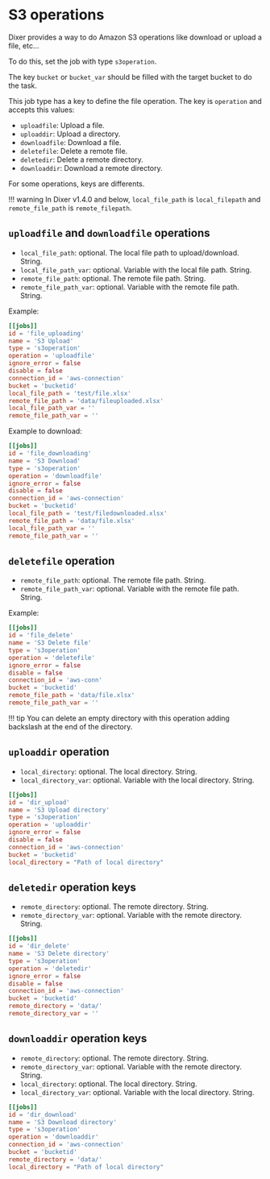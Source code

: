 # S3 operations

Dixer provides a way to do Amazon S3 operations like download or upload a file, etc...

To do this, set the job with type `s3operation`.

The key `bucket` or `bucket_var` should be filled with the target bucket to do the task.

This job type has a key to define the file operation. The key is `operation` and accepts this values:

- `uploadfile`: Upload a file.
- `uploaddir`: Upload a directory.
- `downloadfile`: Download a file.
- `deletefile`: Delete a remote file.
- `deletedir`: Delete a remote directory.
- `downloaddir`: Download a remote directory.

For some operations, keys are differents.

!!! warning
    In Dixer v1.4.0 and below, `local_file_path` is `local_filepath` and `remote_file_path` is `remote_filepath`.

## `uploadfile` and `downloadfile` operations

- `local_file_path`: optional. The local file path to upload/download. String.
- `local_file_path_var`: optional. Variable with the local file path. String.
- `remote_file_path`: optional. The remote file path. String.
- `remote_file_path_var`: optional. Variable with the remote file path. String.

Example:

```toml
[[jobs]]
id = 'file_uploading'
name = 'S3 Upload'
type = 's3operation'
operation = 'uploadfile'
ignore_error = false
disable = false
connection_id = 'aws-connection'
bucket = 'bucketid'
local_file_path = 'test/file.xlsx'
remote_file_path = 'data/fileuploaded.xlsx'
local_file_path_var = ''
remote_file_path_var = ''
```

Example to download:

```toml
[[jobs]]
id = 'file_downloading'
name = 'S3 Download'
type = 's3operation'
operation = 'downloadfile'
ignore_error = false
disable = false
connection_id = 'aws-connection'
bucket = 'bucketid'
local_file_path = 'test/filedownloaded.xlsx'
remote_file_path = 'data/file.xlsx'
local_file_path_var = ''
remote_file_path_var = ''
```

## `deletefile` operation

- `remote_file_path`: optional. The remote file path. String.
- `remote_file_path_var`: optional. Variable with the remote file path. String.

Example:

```toml
[[jobs]]
id = 'file_delete'
name = 'S3 Delete file'
type = 's3operation'
operation = 'deletefile'
ignore_error = false
disable = false
connection_id = 'aws-conn'
bucket = 'bucketid'
remote_file_path = 'data/file.xlsx'
remote_file_path_var = ''
```

!!! tip
    You can delete an empty directory with this operation adding backslash at the end of the directory.


## `uploaddir` operation

- `local_directory`: optional. The local directory. String.
- `local_directory_var`: optional. Variable with the local directory. String.

```toml
[[jobs]]
id = 'dir_upload'
name = 'S3 Upload directory'
type = 's3operation'
operation = 'uploaddir'
ignore_error = false
disable = false
connection_id = 'aws-connection'
bucket = 'bucketid'
local_directory = "Path of local directory"
```

## `deletedir` operation keys

- `remote_directory`: optional. The remote directory. String.
- `remote_directory_var`: optional. Variable with the remote directory. String.

```toml
[[jobs]]
id = 'dir_delete'
name = 'S3 Delete directory'
type = 's3operation'
operation = 'deletedir'
ignore_error = false
disable = false
connection_id = 'aws-connection'
bucket = 'bucketid'
remote_directory = 'data/'
remote_directory_var = ''
```

## `downloaddir` operation keys

- `remote_directory`: optional. The remote directory. String.
- `remote_directory_var`: optional. Variable with the remote directory. String.
- `local_directory`: optional. The local directory. String.
- `local_directory_var`: optional. Variable with the local directory. String.

```toml
[[jobs]]
id = 'dir_download'
name = 'S3 Download directory'
type = 's3operation'
operation = 'downloaddir'
connection_id = 'aws-connection'
bucket = 'bucketid'
remote_directory = 'data/'
local_directory = "Path of local directory"
```
